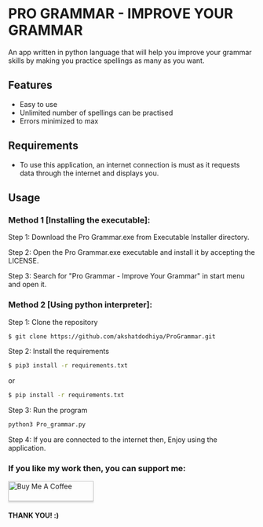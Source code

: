 # PRO GRAMMAR - IMPROVE YOUR GRAMMAR

An app written in python language that will help you improve your grammar skills by making you practice spellings as many as you want.

## Features
* Easy to use
* Unlimited number of spellings can be practised
* Errors minimized to max

## Requirements
* To use this application, an internet connection is must as it requests data through the internet and displays you.

## Usage

### Method 1 [Installing the executable]:

Step 1: Download the Pro Grammar.exe from Executable Installer directory.

Step 2: Open the Pro Grammar.exe executable and install it by accepting the LICENSE.

Step 3: Search for "Pro Grammar - Improve Your Grammar" in start menu and open it.

### Method 2 [Using python interpreter]:

Step 1: Clone the repository
```bash
$ git clone https://github.com/akshatdodhiya/ProGrammar.git
```

Step 2: Install the requirements
```bash
$ pip3 install -r requirements.txt
```
or
```bash
$ pip install -r requirements.txt
```

Step 3: Run the program
```bash
python3 Pro_grammar.py
```

Step 4: If you are connected to the internet then, Enjoy using the application.


### If you like my work then, you can support me:
<a href="https://www.buymeacoffee.com/akshatdodhiya" target="_blank"><img src="https://www.buymeacoffee.com/assets/img/custom_images/orange_img.png" alt="Buy Me A Coffee" style="height: 41px !important;width: 174px !important;box-shadow: 0px 3px 2px 0px rgba(190, 190, 190, 0.5) !important;-webkit-box-shadow: 0px 3px 2px 0px rgba(190, 190, 190, 0.5) !important;" ></a>

#### THANK YOU! :)
